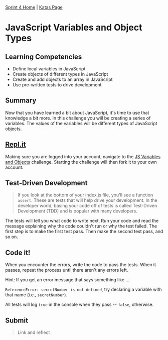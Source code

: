 [Sprint 4 Home](../README.md) | [Katas Page](../js-katas.md)

# JavaScript Variables and Object Types

## Learning Competencies
- Define local variables in JavaScript
- Create objects of different types in JavaScript
- Create and add objects to an array in JavaScript
- Use pre-written tests to drive development

## Summary
Now that you have learned a bit about JavaScript, it's time to use that knowledge a bit more. In this challenge you will be creating a series of variables. The values of the variables will be different types of JavaScript objects.

## [Repl.it](https://repl.it/@devacademy)
Making sure you are logged into your account, navigate to the [JS Variables and Objects](https://repl.it/@devacademy/JS-Variables-and-Objects) challenge. Starting the challenge will then fork it to your own account.

## Test-Driven Development
> If you look at the bottom of your index.js file, you'll see a function `assert`. These are tests that will help drive your development. In the developer world, basing your code off of tests is called Test-Driven Development (TDD) and is popular with many developers. 

The tests will tell you what code to write next. Run your code and read the message explaining why the code couldn't run or why the test failed. The first step is to make the first test pass. Then make the second test pass, and so on.

## Code it!
When you encounter the errors, write the code to pass the tests. When it passes, repeat the process until there aren't any errors left.

Hint: If you get an error message that says something like ...

`ReferenceError: secretNumber is not defined`, try declaring a variable with that name (i.e., `secretNumber`).

All tests will log `true` in the console when they pass -- `false`, otherwise.

## Submit
> Link and reflect
